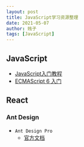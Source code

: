 ```yaml
---
layout: post
title: JavaScript学习资源整理
date: 2021-05-07
author: 贱子
tags: [JavaScript]
---
```


## JavaScript

- [JavaScript入门教程](https://wangdoc.com/javascript/index.html)
- [ECMAScript 6 入门](https://es6.ruanyifeng.com/)

## React

### Ant Design

- `Ant Design Pro`
  - [官方文档](https://pro.ant.design/docs/getting-started-cn)

